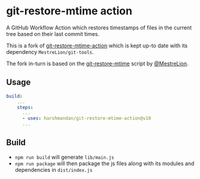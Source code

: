 # git-restore-mtime action

A GitHub Workflow Action which restores timestamps of files in the current tree based on their last commit times.

This is a fork of [git-restore-mtime-action](https://github.com/chetan/git-restore-mtime-action) which is kept up-to date with its dependency `MestreLion/git-tools`.

The fork in-turn is based on the [git-restore-mtime](https://github.com/MestreLion/git-tools) script by [@MestreLion](https://github.com/MestreLion).

## Usage

```yaml
build:
    ...
    steps:
      ...
      - uses: harshmandan/git-restore-mtime-action@v10
      ...
```

## Build

-   `npm run build` will generate `lib/main.js`
-   `npm run package` will then package the js files along with its modules and dependencies in `dist/index.js`
